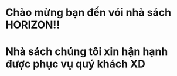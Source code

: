 #                                         Chào mừng bạn đến vói nhà sách HORIZON!!
#                                 Nhà sách chúng tôi xin hận hạnh được phục vụ quý khách XD
